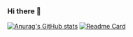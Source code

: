 ### Hi there 👋

<!--
**fuhaoshan/fuhaoshan** is a ✨ _special_ ✨ repository because its `README.md` (this file) appears on your GitHub profile.

Here are some ideas to get you started:

- 🔭 I’m currently working on ...
- 🌱 I’m currently learning ...
- 👯 I’m looking to collaborate on ...
- 🤔 I’m looking for help with ...
- 💬 Ask me about ...
- 📫 How to reach me: ...
- 😄 Pronouns: ...
- ⚡ Fun fact: ...
-->
[![Anurag's GitHub stats](https://github-readme-stats.vercel.app/api?username=fuhaoshan)](https://github.com/fuhaoshan/github-readme-stats)
[![Readme Card](https://github-readme-stats.vercel.app/api/pin/?username=fuhaoshan&repo=github-readme-stats)](https://github.com/fuhaoshan/github-readme-stats)
